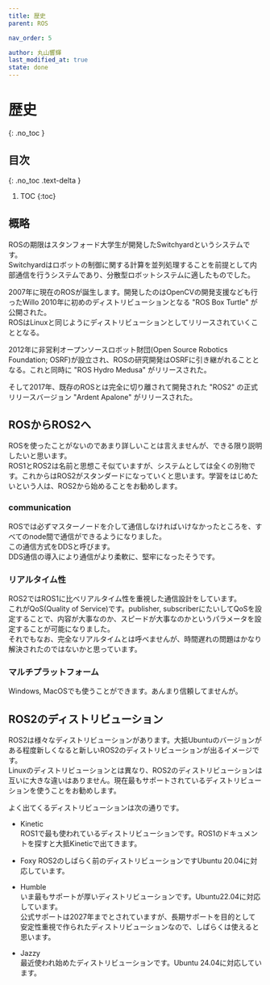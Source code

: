 ```yaml
---
title: 歴史
parent: ROS

nav_order: 5

author: 丸山響輝
last_modified_at: true
state: done
---
```


# **歴史**
{: .no_toc }

## 目次
{: .no_toc .text-delta }

1. TOC
{:toc}

## 概略
ROSの期限はスタンフォード大学生が開発したSwitchyardというシステムです。  
Switchyardはロボットの制御に関する計算を並列処理することを前提として内部通信を行うシステムであり、分散型ロボットシステムに適したものでした。  

2007年に現在のROSが誕生します。開発したのはOpenCVの開発支援なども行ったWillo 2010年に初めのディストリビューションとなる "ROS Box Turtle" が公開された。  
ROSはLinuxと同じようにディストリビューションとしてリリースされていくこととなる。  

2012年に非営利オープンソースロボット財団(Open Source Robotics Foundation; OSRF)が設立され、ROSの研究開発はOSRFに引き継がれることとなる。これと同時に "ROS Hydro Medusa" がリリースされた。  

そして2017年、既存のROSとは完全に切り離されて開発された "ROS2" の正式リリースバージョン "Ardent Apalone" がリリースされた。

## ROSからROS2へ
ROSを使ったことがないのであまり詳しいことは言えませんが、できる限り説明したいと思います。  
ROS1とROS2は名前と思想こそ似ていますが、システムとしては全くの別物です。これからはROS2がスタンダードになっていくと思います。学習をはじめたいという人は、ROS2から始めることをお勧めします。

### communication
ROSでは必ずマスターノードを介して通信しなければいけなかったところを、すべてのnode間で通信ができるようになりました。  
この通信方式をDDSと呼びます。  
DDS通信の導入により通信がより柔軟に、堅牢になったそうです。  

### リアルタイム性
ROS2ではROS1に比べリアルタイム性を重視した通信設計をしています。  
これがQoS(Quality of Service)です。publisher, subscriberにたいしてQoSを設定することで、内容が大事なのか、スピードが大事なのかというパラメータを設定することが可能になりました。  
それでもなお、完全なリアルタイムとは呼べませんが、時間遅れの問題はかなり解決されたのではないかと思っています。  

### マルチプラットフォーム
Windows, MacOSでも使うことができます。あんまり信頼してませんが。

## ROS2のディストリビューション
ROS2は様々なディストリビューションがあります。大抵Ubuntuのバージョンがある程度新しくなると新しいROS2のディストリビューションが出るイメージです。  
Linuxのディストリビューションとは異なり、ROS2のディストリビューションは互いに大きな違いはありません。現在最もサポートされているディストリビューションを使うことをお勧めします。  

よく出てくるディストリビューションは次の通りです。

- Kinetic  
ROS1で最も使われているディストリビューションです。ROS1のドキュメントを探すと大抵Kineticで出てきます。
- Foxy
ROS2のしばらく前のディストリビューションですUbuntu 20.04に対応しています。

- Humble  
いま最もサポートが厚いディストリビューションです。Ubuntu22.04に対応しています。  
公式サポートは2027年までとされていますが、長期サポートを目的として安定性重視で作られたディストリビューションなので、しばらくは使えると思います。

- Jazzy  
最近使われ始めたディストリビューションです。Ubuntu 24.04に対応しています。  
